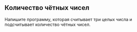 ## Количество чётных чисел

Напишите программу, которая считывает три целых числа и подсчитывает количество чётных чисел.